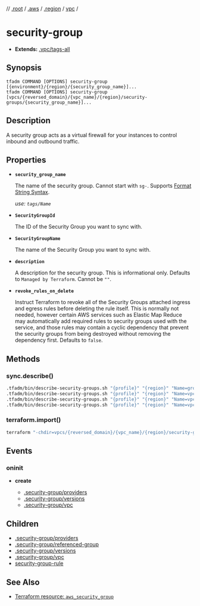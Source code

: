 // [.root] / [.aws] / [.region] / [vpc] /

# security-group

- **Extends:** [.vpc/tags-all](.vpc/tags-all.md)

## Synopsis

```
tfadm COMMAND [OPTIONS] security-group [{environment}/{region}/{security_group_name}]...
tfadm COMMAND [OPTIONS] security-group [vpcs/{reversed_domain}/{vpc_name}/{region}/security-groups/{security_group_name}]...
```

## Description

A security group acts as a virtual firewall for your instances to control inbound and outbound traffic.

## Properties

- **`security_group_name`**

  The name of the security group. Cannot start with `sg-`. Supports [Format String Syntax].

  *use: `tags/Name`*

- **`SecurityGroupId`**

  The ID of the Security Group you want to sync with.

- **`SecurityGroupName`**

  The name of the Security Group you want to sync with.

- **`description`**

  A description for the security group. This is informational only. Defaults to `Managed by Terraform`. Cannot be `""`.

- **`revoke_rules_on_delete`**

  Instruct Terraform to revoke all of the Security Groups attached ingress and egress rules before deleting the rule itself. This is normally not needed, however certain AWS services such as Elastic Map Reduce may automatically add required rules to security groups used with the service, and those rules may contain a cyclic dependency that prevent the security groups from being destroyed without removing the dependency first. Defaults to `false`.

## Methods

### sync.describe()

```bash
.tfadm/bin/describe-security-groups.sh "{profile}" "{region}" "Name=group-id,Values={SecurityGroupId}" || \
.tfadm/bin/describe-security-groups.sh "{profile}" "{region}" "Name=vpc-id,Values={VpcId}" "Name=group-name,Values={SecurityGroupName}" || \
.tfadm/bin/describe-security-groups.sh "{profile}" "{region}" "Name=vpc-id,Values={VpcId}" "Name=tag:Name,Values={security_group_name}" || \
.tfadm/bin/describe-security-groups.sh "{profile}" "{region}" "Name=vpc-id,Values={VpcId}"
```

### terraform.import()

```bash
terraform "-chdir=vpcs/{reversed_domain}/{vpc_name}/{region}/security-groups/{security_group_name}" import "-input=false" "aws_security_group.this" "{SecurityGroupId}"
```

## Events

### oninit

- **create**

  - [.security-group/providers]
  - [.security-group/versions]
  - [.security-group/vpc]

## Children

- [.security-group/providers]
- [.security-group/referenced-group]
- [.security-group/versions]
- [.security-group/vpc]
- [security-group-rule]


## See Also

- [Terraform resource: `aws_security_group`](https://registry.terraform.io/providers/hashicorp/aws/latest/docs/resources/security_group)

[.aws]: README.md
[.region]: .region.md
[.root]: ../../../.tfadm/resources/README.md
[.security-group/providers]: .security-group/providers.md
[.security-group/referenced-group]: .security-group/referenced-group.md
[.security-group/versions]: .security-group/versions.md
[.security-group/vpc]: .security-group/vpc.md
[Format String Syntax]: https://docs.python.org/3/library/string.html#format-string-syntax
[security-group-rule]: security-group-rule.md
[vpc]: vpc.md
